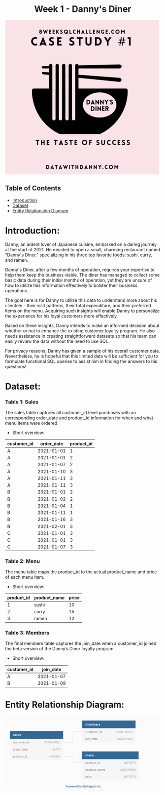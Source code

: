 <!-- Project Title -->
<h1 align="center"> Week 1 - Danny's Diner </h1>

<img src="logo-week1.png" alt="isolated" width="500"/> 

<!-- Table of Contents -->
## Table of Contents

- [Introduction](#introduction)
- [Dataset](#dataset)
- [Entity Relationship Diagram](#entity-relationship)

<!-- Introduction -->
# Introduction:

Danny, an ardent lover of Japanese cuisine, embarked on a daring journey at the start of 2021. He decided to open a small, charming restaurant named "Danny's Diner," specializing in his three top favorite foods: sushi, curry, and ramen.

Danny's Diner, after a few months of operation, requires your expertise to help them keep the business viable. The diner has managed to collect some basic data during their initial months of operation, yet they are unsure of how to utilize this information effectively to bolster their business operations.

The goal here is for Danny to utilize this data to understand more about his clientele - their visit patterns, their total expenditure, and their preferred items on the menu. Acquiring such insights will enable Danny to personalize the experience for his loyal customers more effectively.

Based on these insights, Danny intends to make an informed decision about whether or not to enhance the existing customer loyalty program. He also needs assistance in creating straightforward datasets so that his team can easily review the data without the need to use SQL.

For privacy reasons, Danny has given a sample of his overall customer data. Nevertheless, he is hopeful that this limited data will be sufficient for you to formulate functional SQL queries to assist him in finding the answers to his questions!

<!-- Dataset -->
# Dataset:


### Table 1: Sales

The sales table captures all customer_id level purchases with an corresponding order_date and product_id information for when and what menu items were ordered.

- Short overview: 

| customer_id | order_date | product_id |
|-------------|------------|------------|
| A           | 2021-01-01 | 1          |
| A           | 2021-01-01 | 2          |
| A           | 2021-01-07 | 2          |
| A           | 2021-01-10 | 3          |
| A           | 2021-01-11 | 3          |
| A           | 2021-01-11 | 3          |
| B           | 2021-01-01 | 2          |
| B           | 2021-01-02 | 2          |
| B           | 2021-01-04 | 1          |
| B           | 2021-01-11 | 1          |
| B           | 2021-01-16 | 3          |
| B           | 2021-02-01 | 3          |
| C           | 2021-01-01 | 3          |
| C           | 2021-01-01 | 3          |
| C           | 2021-01-07 | 3          |


### Table 2: Menu

The menu table maps the product_id to the actual product_name and price of each menu item.

- Short overview: 

| product_id | product_name | price |
|------------|--------------|-------|
| 1          | sushi        | 10    |
| 2          | curry        | 15    |
| 3          | ramen        | 12    |


### Table 3: Members

The final members table captures the join_date when a customer_id joined the beta version of the Danny’s Diner loyalty program.

- Short overview: 

| customer_id | join_date  |
|-------------|------------|
| A           | 2021-01-07 |
| B           | 2021-01-09 |

<!-- Entity Relationship Diagram -->
# Entity Relationship Diagram: 

![Diagram](data-model-week1.png "Entity Relationship Diagram")
